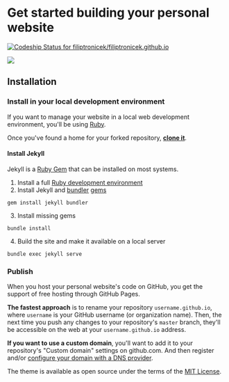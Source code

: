 # Get started building your personal website
[![Codeship Status for filiptronicek/filiptronicek.github.io](https://app.codeship.com/projects/4c810410-9f75-0138-4653-6678402409b7/status?branch=master)](https://app.codeship.com/projects/401750)

![](https://user-images.githubusercontent.com/221550/110506678-51906280-80cd-11eb-803a-c41984bd9312.png)

## Installation

### Install in your local development environment

If you want to manage your website in a local web development environment, you'll be using [Ruby](https://jekyllrb.com/docs/installation/).

Once you've found a home for your forked repository, **[clone it](https://help.github.com/articles/cloning-a-repository/)**.

#### Install Jekyll

Jekyll is a [Ruby Gem](https://jekyllrb.com/docs/ruby-101/#gems) that can be installed on most systems.

1. Install a full [Ruby development environment](https://jekyllrb.com/docs/installation/)
2. Install Jekyll and [bundler](https://jekyllrb.com/docs/ruby-101/#bundler) [gems](https://jekyllrb.com/docs/ruby-101/#gems)
```
gem install jekyll bundler
```
3. Install missing gems
```
bundle install
```
4. Build the site and make it available on a local server
```
bundle exec jekyll serve
```
### Publish

When you host your personal website's code on GitHub, you get the support of free hosting through GitHub Pages.

**The fastest approach** is to rename your repository `username.github.io`, where `username` is your GitHub username (or organization name). Then, the next time you push any changes to your repository's `master` branch, they'll be accessible on the web at your `username.github.io` address.

**If you want to use a custom domain**, you'll want to add it to your repository's "Custom domain" settings on github.com. And then register and/or [configure your domain with a DNS provider](https://help.github.com/articles/quick-start-setting-up-a-custom-domain/).

The theme is available as open source under the terms of the [MIT License](https://opensource.org/licenses/MIT).
